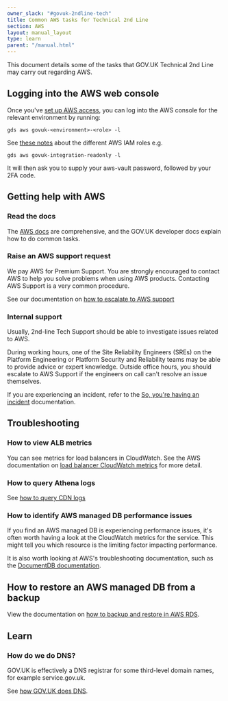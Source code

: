 ```yaml
---
owner_slack: "#govuk-2ndline-tech"
title: Common AWS tasks for Technical 2nd Line
section: AWS
layout: manual_layout
type: learn
parent: "/manual.html"
---
```


This document details some of the tasks that GOV.UK Technical 2nd Line may
carry out regarding AWS.

## Logging into the AWS web console

Once you've [set up AWS access](/manual/get-started.html#9-access-aws-for-the-first-time), you can log into the AWS console for the relevant environment by running:

```
gds aws govuk-<environment>-<role> -l
```

See [these notes](https://github.com/alphagov/govuk-aws-data/blob/main/data/infra-security/integration/common.tfvars#L1-L13) about the different AWS IAM roles e.g.

```
gds aws govuk-integration-readonly -l
```

It will then ask you to supply your aws-vault password, followed by your 2FA code.

## Getting help with AWS

### Read the docs

The [AWS docs](https://docs.aws.amazon.com/) are comprehensive, and the
GOV.UK developer docs explain how to do common tasks.

### Raise an AWS support request

We pay AWS for Premium Support. You are strongly encouraged to contact AWS to
help you solve problems when using AWS products. Contacting AWS Support is a
very common procedure.

See our documentation on [how to escalate to AWS
support](/manual/how-to-escalate-to-AWS-support.html)

### Internal support

Usually, 2nd-line Tech Support should be able to investigate issues related to AWS.

During working hours, one of the Site Reliability Engineers (SREs) on the
Platform Engineering or Platform Security and Reliability teams may be able to
provide advice or expert knowledge. Outside office hours, you should escalate
to AWS Support if the engineers on call can't resolve an issue themselves.

If you are experiencing an incident, refer to the [So, you're having an
incident](/manual/incident-what-to-do.html) documentation.

## Troubleshooting

### How to view ALB metrics

You can see metrics for load balancers in CloudWatch. See the AWS documentation
on [load balancer CloudWatch metrics] for more detail.

[load balancer CloudWatch metrics]: https://docs.aws.amazon.com/elasticloadbalancing/latest/application/load-balancer-cloudwatch-metrics.html

### How to query Athena logs

See [how to query CDN logs](/manual/query-cdn-logs.html)

### How to identify AWS managed DB performance issues

If you find an AWS managed DB is experiencing performance issues, it's often
worth having a look at the CloudWatch metrics for the service. This might tell
you which resource is the limiting factor impacting performance.

It is also worth looking at AWS's troubleshooting documentation, such as
the [DocumentDB documentation].

[DocumentDB documentation]: https://docs.aws.amazon.com/documentdb/latest/developerguide/user_diagnostics.html

## How to restore an AWS managed DB from a backup

View the documentation on [how to backup and restore in AWS RDS].

[how to backup and restore in AWS RDS]: /manual/howto-backup-and-restore-in-aws-rds.html

## Learn

### How do we do DNS?

GOV.UK is effectively a DNS registrar for some third-level domain names, for
example service.gov.uk.

See [how GOV.UK does DNS](/manual/dns.html).

[govuk-aws]: https://github.com/alphagov/govuk-aws
